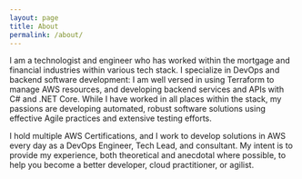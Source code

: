 ```yaml
---
layout: page
title: About
permalink: /about/
---
```


I am a technologist and engineer who has worked within the mortgage and financial industries within various tech stack.
I specialize in DevOps and backend software development: I am well versed in using Terraform to manage AWS resources, and developing backend services and APIs with C# and .NET Core. While I have worked in all places within the stack, my passions are developing automated, robust software solutions using effective Agile practices and extensive testing efforts.

I hold multiple AWS Certifications, and I work to develop solutions in AWS every day as a DevOps Engineer, Tech Lead, and consultant. My intent is to provide my experience, both theoretical and anecdotal where possible, to help you become a better developer, cloud practitioner, or agilist.

<div data-iframe-width="150" data-iframe-height="270" data-share-badge-id="505a0dbf-fc6d-4a2f-bc93-0e7fff7eaa49" data-share-badge-host="https://www.credly.com"></div><script type="text/javascript" async src="//cdn.credly.com/assets/utilities/embed.js"></script>

<div data-iframe-width="150" data-iframe-height="270" data-share-badge-id="c4632679-d1db-46da-b6cd-dfbc50cd4d34" data-share-badge-host="https://www.credly.com"></div><script type="text/javascript" async src="//cdn.credly.com/assets/utilities/embed.js"></script>

<div data-iframe-width="150" data-iframe-height="270" data-share-badge-id="70623919-2e41-4752-890e-43b6147916d1" data-share-badge-host="https://www.credly.com"></div><script type="text/javascript" async src="//cdn.credly.com/assets/utilities/embed.js"></script>

<div data-iframe-width="150" data-iframe-height="270" data-share-badge-id="ce5f52e0-c801-4726-9db4-95b50de8f5e1" data-share-badge-host="https://www.credly.com"></div><script type="text/javascript" async src="//cdn.credly.com/assets/utilities/embed.js"></script>

<div data-iframe-width="150" data-iframe-height="270" data-share-badge-id="01a7241f-b442-490b-a86f-86ea63a0111d" data-share-badge-host="https://www.credly.com"></div><script type="text/javascript" async src="//cdn.credly.com/assets/utilities/embed.js"></script>

<div data-iframe-width="150" data-iframe-height="270" data-share-badge-id="be23d599-5e2d-4695-a821-99491ae58f53" data-share-badge-host="https://www.credly.com"></div><script type="text/javascript" async src="//cdn.credly.com/assets/utilities/embed.js"></script>

<div data-iframe-width="150" data-iframe-height="270" data-share-badge-id="2e262641-6040-4447-bd98-43f9729387a9" data-share-badge-host="https://www.credly.com"></div><script type="text/javascript" async src="//cdn.credly.com/assets/utilities/embed.js"></script>

<div data-iframe-width="150" data-iframe-height="270" data-share-badge-id="902646f5-137e-40bb-8f1e-86da3e17144a" data-share-badge-host="https://www.credly.com"></div><script type="text/javascript" async src="//cdn.credly.com/assets/utilities/embed.js"></script>

<div data-iframe-width="150" data-iframe-height="270" data-share-badge-id="6e651ccb-9712-46cd-8332-068179836ef4" data-share-badge-host="https://www.credly.com"></div><script type="text/javascript" async src="//cdn.credly.com/assets/utilities/embed.js"></script>
